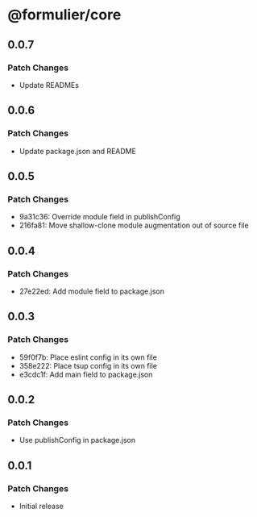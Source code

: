 # @formulier/core

## 0.0.7

### Patch Changes

- Update READMEs

## 0.0.6

### Patch Changes

- Update package.json and README

## 0.0.5

### Patch Changes

- 9a31c36: Override module field in publishConfig
- 216fa81: Move shallow-clone module augmentation out of source file

## 0.0.4

### Patch Changes

- 27e22ed: Add module field to package.json

## 0.0.3

### Patch Changes

- 59f0f7b: Place eslint config in its own file
- 358e222: Place tsup config in its own file
- e3cdc1f: Add main field to package.json

## 0.0.2

### Patch Changes

- Use publishConfig in package.json

## 0.0.1

### Patch Changes

- Initial release
